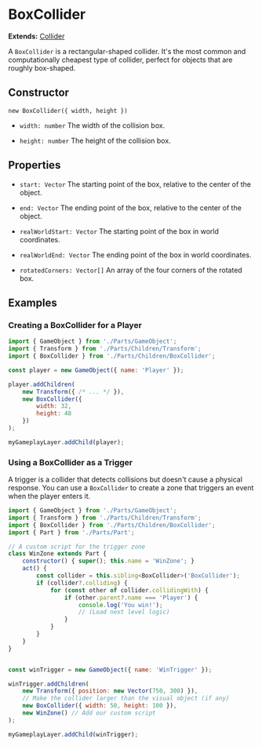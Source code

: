# BoxCollider

**Extends:** [Collider](./Collider.md)

A `BoxCollider` is a rectangular-shaped collider. It's the most common and computationally cheapest type of collider, perfect for objects that are roughly box-shaped.

## Constructor

`new BoxCollider({ width, height })`

-   `width: number`
    The width of the collision box.

-   `height: number`
    The height of the collision box.

## Properties

-   `start: Vector`
    The starting point of the box, relative to the center of the object.

-   `end: Vector`
    The ending point of the box, relative to the center of the object.

-   `realWorldStart: Vector`
    The starting point of the box in world coordinates.

-   `realWorldEnd: Vector`
    The ending point of the box in world coordinates.

-   `rotatedCorners: Vector[]`
    An array of the four corners of the rotated box.

## Examples

### Creating a BoxCollider for a Player

```javascript
import { GameObject } from './Parts/GameObject';
import { Transform } from './Parts/Children/Transform';
import { BoxCollider } from './Parts/Children/BoxCollider';

const player = new GameObject({ name: 'Player' });

player.addChildren(
    new Transform({ /* ... */ }),
    new BoxCollider({
        width: 32,
        height: 48
    })
);

myGameplayLayer.addChild(player);
```

### Using a BoxCollider as a Trigger

A trigger is a collider that detects collisions but doesn't cause a physical response. You can use a `BoxCollider` to create a zone that triggers an event when the player enters it.

```javascript
import { GameObject } from './Parts/GameObject';
import { Transform } from './Parts/Children/Transform';
import { BoxCollider } from './Parts/Children/BoxCollider';
import { Part } from './Parts/Part';

// A custom script for the trigger zone
class WinZone extends Part {
    constructor() { super(); this.name = 'WinZone'; }
    act() {
        const collider = this.sibling<BoxCollider>('BoxCollider');
        if (collider?.colliding) {
            for (const other of collider.collidingWith) {
                if (other.parent?.name === 'Player') {
                    console.log('You win!');
                    // (Load next level logic)
                }
            }
        }
    }
}


const winTrigger = new GameObject({ name: 'WinTrigger' });

winTrigger.addChildren(
    new Transform({ position: new Vector(750, 300) }),
    // Make the collider larger than the visual object (if any)
    new BoxCollider({ width: 50, height: 100 }),
    new WinZone() // Add our custom script
);

myGameplayLayer.addChild(winTrigger);
```